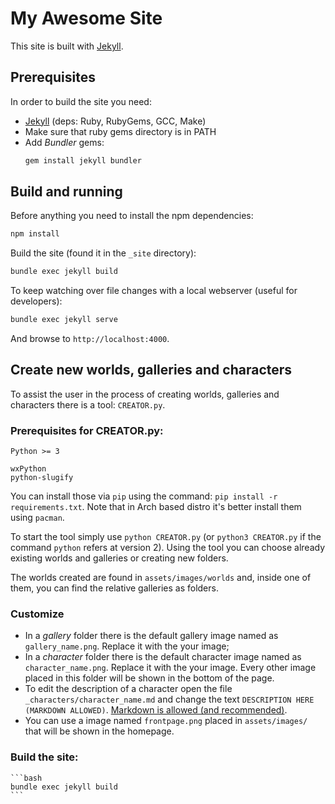 # My Awesome Site

This site is built with [Jekyll](https://jekyllrb.com/).

## Prerequisites

In order to build the site you need:

* [Jekyll](https://jekyllrb.com/) (deps: Ruby, RubyGems, GCC, Make)
* Make sure that ruby gems directory is in PATH
* Add _Bundler_ gems: 
    ```bash
    gem install jekyll bundler
    ```

## Build and running

Before anything you need to install the npm dependencies:
```bash
npm install
```

Build the site (found it in the `_site` directory):
```bash
bundle exec jekyll build
```

To keep watching over file changes with a local webserver (useful for developers):
```bash
bundle exec jekyll serve
```
And browse to `http://localhost:4000`.

## Create new worlds, galleries and characters

To assist the user in the process of creating worlds, galleries and characters there is a tool: `CREATOR.py`.

### Prerequisites for CREATOR.py:

```
Python >= 3

wxPython
python-slugify
```

You can install those via `pip` using the command: `pip install -r requirements.txt`. Note that in Arch based distro it's better install them using `pacman`.

To start the tool simply use `python CREATOR.py` (or `python3 CREATOR.py` if the command `python` refers at version 2). Using the tool you can choose already existing worlds and galleries or creating new folders.

The worlds created are found in `assets/images/worlds` and, inside one of them, you can find the relative galleries as folders.

### Customize

* In a _gallery_ folder there is the default gallery image named as `gallery_name.png`. Replace it with the your image;
* In a _character_ folder there is the default character image named as `character_name.png`. Replace it with the your image. Every other image placed in this folder will be shown in the bottom of the page.
* To edit the description of a character open the file `_characters/character_name.md` and change the text `DESCRIPTION HERE (MARKDOWN ALLOWED)`. [Markdown is allowed (and recommended)](https://www.markdownguide.org/basic-syntax/).
* You can use a image named `frontpage.png` placed in `assets/images/` that will be shown in the homepage.

### Build the site:
    ```bash
    bundle exec jekyll build
    ```